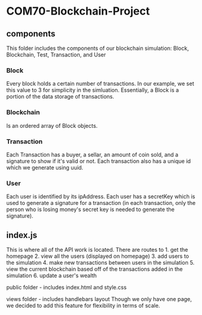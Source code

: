 # COM70-Blockchain-Project

<h2>components</h2>
This folder includes the components of our blockchain simulation: Block, Blockchain, Test, Transaction, and User

<h3>Block</h3>
Every block holds a certain number of transactions. In our example, we set this value to 3 for simplicity in the simluation. Essentially, a Block is a portion of the data storage of transactions. 

<h3>Blockchain</h3>
Is an ordered array of Block objects. 

<h3>Transaction</h3>
Each Transaction has a buyer, a sellar, an amount of coin sold, and a signature to show if it's valid or not. Each transaction also has a unique id which we generate using uuid. 

<h3>User</h3>
Each user is identified by its ipAddress. Each user has a secretKey which is used to generate a signature for a transaction (in each transaction, only the person who is losing money's secret key is needed to generate the signature). 

<h2>index.js</h2>
This is where all of the API work is located. There are routes to
1. get the homepage
2. view all the users (displayed on homepage)
3. add users to the simulation
4. make new transactions between users in the simulation
5. view the current blockchain based off of the transactions added in the simulation
6. update a user's wealth

public folder - includes index.html and style.css

views folder - includes handlebars layout
Though we only have one page, we decided to add this feature for flexibility in terms of scale. 
